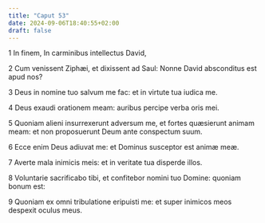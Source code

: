 ```yaml
---
title: "Caput 53"
date: 2024-09-06T18:40:55+02:00
draft: false
---
```




1 In finem, In carminibus intellectus David,

2 Cum venissent Ziphæi, et dixissent ad Saul: Nonne David absconditus est apud nos?

3 Deus in nomine tuo salvum me fac: et in virtute tua iudica me.

4 Deus exaudi orationem meam: auribus percipe verba oris mei.

5 Quoniam alieni insurrexerunt adversum me, et fortes quæsierunt animam meam: et non proposuerunt Deum ante conspectum suum.

6 Ecce enim Deus adiuvat me: et Dominus susceptor est animæ meæ.

7 Averte mala inimicis meis: et in veritate tua disperde illos.

8 Voluntarie sacrificabo tibi, et confitebor nomini tuo Domine: quoniam bonum est:

9 Quoniam ex omni tribulatione eripuisti me: et super inimicos meos despexit oculus meus.

